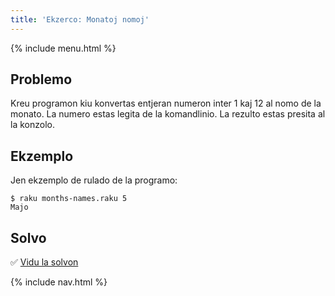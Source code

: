 ```yaml
---
title: 'Ekzerco: Monatoj nomoj'
---
```


{% include menu.html %}

## Problemo

Kreu programon kiu konvertas entjeran numeron inter 1 kaj 12 al nomo de la monato. La numero estas legita de la komandlinio. La rezulto estas presita al la konzolo.

## Ekzemplo

Jen ekzemplo de rulado de la programo:

```console
$ raku months-names.raku 5
Majo
```

## Solvo

✅ [Vidu la solvon](solution)

{% include nav.html %}